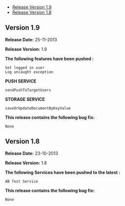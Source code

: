 * [Release Version 1.9](https://github.com/shephertz/App42_ANDROID_SDK/blob/master/Change_Log.md#version-19)
* [Release Version 1.8](https://github.com/shephertz/App42_ANDROID_SDK/blob/master/Change_Log.md#version-18)



## Version 1.9

**Release Date:** 25-11-2013

**Release Version:** 1.9

**The following features have been pushed :**

```
Set logged in user
Log uncaught exception
```

**PUSH SERVICE**

```
sendPushToTargetUsers
```

**STORAGE SERVICE**

```
saveOrUpdateDocumentByKeyValue
```

**This release contains the following bug fix:**

```
None
```


## Version 1.8

**Release Date:** 23-10-2013

**Release Version:** 1.8

**The following Services have been pushed to the latest :**

```
AB Test Service
```

**This release contains the following bug fix:**

```
None
```
